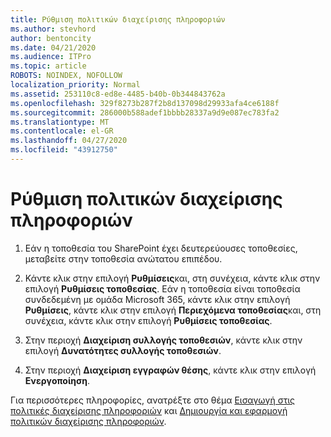 ```yaml
---
title: Ρύθμιση πολιτικών διαχείρισης πληροφοριών
ms.author: stevhord
author: bentoncity
ms.date: 04/21/2020
ms.audience: ITPro
ms.topic: article
ROBOTS: NOINDEX, NOFOLLOW
localization_priority: Normal
ms.assetid: 253110c8-ed8e-4485-b40b-0b344843762a
ms.openlocfilehash: 329f8273b287f2b8d137098d29933afa4ce6188f
ms.sourcegitcommit: 286000b588adef1bbbb28337a9d9e087ec783fa2
ms.translationtype: MT
ms.contentlocale: el-GR
ms.lasthandoff: 04/27/2020
ms.locfileid: "43912750"
---
```

# <a name="set-up-information-management-policies"></a>Ρύθμιση πολιτικών διαχείρισης πληροφοριών

1. Εάν η τοποθεσία του SharePoint έχει δευτερεύουσες τοποθεσίες, μεταβείτε στην τοποθεσία ανώτατου επιπέδου.
    
2. Κάντε κλικ στην επιλογή **Ρυθμίσεις**και, στη συνέχεια, κάντε κλικ στην επιλογή **Ρυθμίσεις τοποθεσίας**. Εάν η τοποθεσία είναι τοποθεσία συνδεδεμένη με ομάδα Microsoft 365, κάντε κλικ στην επιλογή **Ρυθμίσεις**, κάντε κλικ στην επιλογή **Περιεχόμενα τοποθεσίας**και, στη συνέχεια, κάντε κλικ στην επιλογή **Ρυθμίσεις τοποθεσίας**.
    
3. Στην περιοχή **Διαχείριση συλλογής τοποθεσιών**, κάντε κλικ στην επιλογή **Δυνατότητες συλλογής τοποθεσιών**.
    
4. Στην περιοχή **Διαχείριση εγγραφών θέσης**, κάντε κλικ στην επιλογή **Ενεργοποίηση**.
    
Για περισσότερες πληροφορίες, ανατρέξτε στο θέμα [Εισαγωγή στις πολιτικές διαχείρισης πληροφοριών](https://go.microsoft.com/fwlink/?linkid=404239) και [Δημιουργία και εφαρμογή πολιτικών διαχείρισης πληροφοριών](https://go.microsoft.com/fwlink/?linkid=2003916).
  

